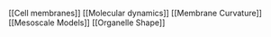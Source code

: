 [[Cell membranes]]
[[Molecular dynamics]]
[[Membrane Curvature]]
[[Mesoscale Models]]
[[Organelle Shape]]
